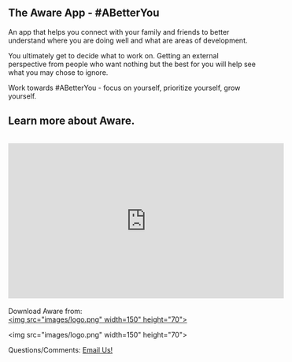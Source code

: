 ## The Aware App - #ABetterYou

An app that helps you connect with your family and friends to better understand where you are doing well and what are areas of development.

You ultimately get to decide what to work on. Getting an external perspective from people who want nothing but the best for you will help see what you may chose to ignore.

Work towards #ABetterYou - focus on yourself, prioritize yourself, grow yourself.

<div class="video-div-block">
    <div class="video-row w-row">
    <div class="column-5 w-col w-col-4">
        <h2 class="heading-2 video">Learn more about Aware.</h2>
     <div style="padding-top:3%" class="w-video w-embed">
       <iframe width="560" height="315" src="https://www.youtube.com/embed/GvNaq5lhesE" frameborder="0" allow="accelerometer; autoplay; clipboard-write; encrypted-media; gyroscope; picture-in-picture" allowfullscreen></iframe>
        </div>
   </div>
   </div>
    
Download Aware from:
<a href="https://apps.apple.com/us/app/the-aware-app/id1458912590">  
    <img src="images/logo.png" width=150" height="70">
</a>
                                                                  
   <img src="images/logo.png" width=150" height="70">

    

Questions/Comments: <a href="mailto:theawareapp@gmail.com">Email Us!</a>
